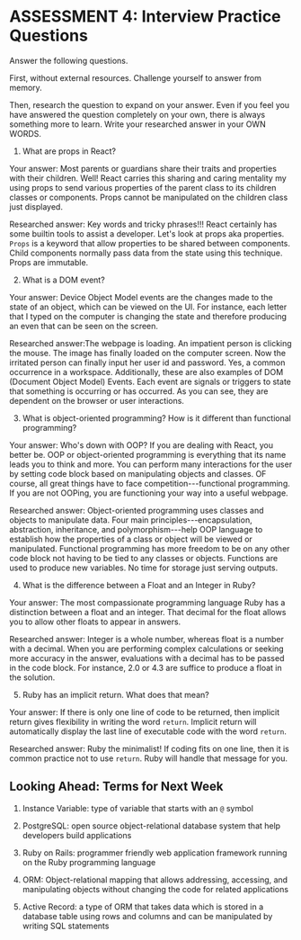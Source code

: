 # ASSESSMENT 4: Interview Practice Questions
Answer the following questions.

First, without external resources. Challenge yourself to answer from memory.

Then, research the question to expand on your answer. Even if you feel you have answered the question completely on your own, there is always something more to learn. Write your researched answer in your OWN WORDS.  

1. What are props in React?

  Your answer: Most parents or guardians share their traits and properties with their children. Well! React carries this sharing and caring mentality my using props to send various properties of the parent class to its children classes or components. Props cannot be manipulated on the children class just displayed.

  Researched answer: Key words and tricky phrases!!! React certainly has some builtin tools to assist a developer. Let's look at props aka properties. `Props` is a keyword that allow properties to be shared between components. Child components normally pass data from the state using this technique. Props are immutable.



2. What is a DOM event?

  Your answer: Device Object Model events are the changes made to the state of an object, which can be viewed on the UI. For instance, each letter that I typed on the computer is changing the state and therefore producing an even that can be seen on the screen.

  Researched answer:The webpage is loading. An impatient person is clicking the mouse. The image has finally loaded on the computer screen. Now the irritated person can finally input her user id and password. Yes, a common occurrence in a workspace. Additionally, these are also examples of DOM (Document Object Model) Events. Each event are signals or triggers to state that something is occurring or has occurred. As you can see, they are dependent on the browser or user interactions.



3. What is object-oriented programming? How is it different than functional programming?

  Your answer: Who's down with OOP? If you are dealing with React, you better be. OOP or object-oriented programming is everything that its name leads you to think and more. You can perform many interactions for the user by setting code block based on manipulating objects and classes. OF course, all great things have to face competition---functional programming. If you are not OOPing, you are functioning your way into a useful webpage.

  Researched answer: Object-oriented programming uses classes and objects to manipulate data. Four main principles---encapsulation, abstraction, inheritance, and polymorphism---help OOP language to establish how the properties of a class or object will be viewed or manipulated. Functional programming has more freedom to be on any other code block not having to be tied to any classes or objects. Functions are used to produce new variables. No time for storage just serving outputs.



4. What is the difference between a Float and an Integer in Ruby?

  Your answer: The most compassionate programming language Ruby has a distinction between a float and an integer. That decimal for the float allows you to allow other floats to appear in answers.

  Researched answer: Integer is a whole number, whereas float is a number with a decimal. When you are performing complex calculations or seeking more accuracy in the answer, evaluations with a decimal has to be passed in the code block. For instance, 2.0 or 4.3 are suffice to produce a float in the solution.



5. Ruby has an implicit return. What does that mean?

  Your answer: If there is only one line of code to be returned, then implicit return gives flexibility in writing the word `return`. Implicit return will automatically display the last line of executable code with the word `return`.

  Researched answer: Ruby the minimalist! If coding fits on one line, then it is common practice not to use `return`. Ruby will handle that message for you.



## Looking Ahead: Terms for Next Week

1. Instance Variable: type of variable that starts with an `@` symbol

2. PostgreSQL: open source object-relational database system that help developers build applications

3. Ruby on Rails: programmer friendly web application framework running on the Ruby programming language

4. ORM: Object-relational mapping that allows addressing, accessing, and manipulating objects without changing the code for related applications

5. Active Record: a type of ORM that takes data which is stored in a database table using rows and columns and can be manipulated by writing SQL statements
